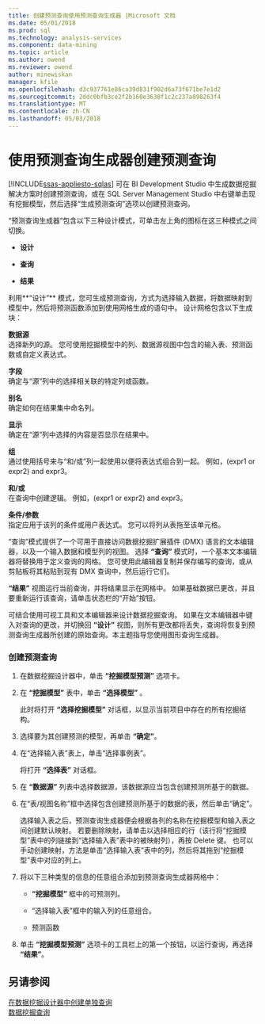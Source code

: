 ```yaml
---
title: 创建预测查询使用预测查询生成器 |Microsoft 文档
ms.date: 05/01/2018
ms.prod: sql
ms.technology: analysis-services
ms.component: data-mining
ms.topic: article
ms.author: owend
ms.reviewer: owend
author: minewiskan
manager: kfile
ms.openlocfilehash: d3c937761e86ca39d831f902d6a73f671be7e1d2
ms.sourcegitcommit: 2ddc0bfb3ce2f2b160e3638f1c2c237a898263f4
ms.translationtype: MT
ms.contentlocale: zh-CN
ms.lasthandoff: 05/03/2018
---
```

# <a name="create-a-prediction-query-using-the-prediction-query-builder"></a>使用预测查询生成器创建预测查询
[!INCLUDE[ssas-appliesto-sqlas](../../includes/ssas-appliesto-sqlas.md)]
  可在 BI Development Studio 中生成数据挖掘解决方案时创建预测查询，或在 SQL Server Management Studio 中右键单击现有挖掘模型，然后选择“生成预测查询”选项以创建预测查询。  
  
 “预测查询生成器”包含以下三种设计模式，可单击左上角的图标在这三种模式之间切换。  
  
-   **设计**  
  
-   **查询**  
  
-   **结果**  
  
 利用**“设计”** 模式，您可生成预测查询，方式为选择输入数据，将数据映射到模型中，然后将预测函数添加到使用网格生成的语句中。 设计网格包含以下生成块：  
  
 **数据源**  
 选择新列的源。 您可使用挖掘模型中的列、数据源视图中包含的输入表、预测函数或自定义表达式。  
  
 **字段**  
 确定与“源”列中的选择相关联的特定列或函数。  
  
 **别名**  
 确定如何在结果集中命名列。  
  
 **显示**  
 确定在“源”列中选择的内容是否显示在结果中。  
  
 **组**  
 通过使用括号来与“和/或”列一起使用以便将表达式组合到一起。 例如，(expr1 or expr2) and expr3。  
  
 **和/或**  
 在查询中创建逻辑。 例如，(expr1 or expr2) and expr3。  
  
 **条件/参数**  
 指定应用于该列的条件或用户表达式。 您可以将列从表拖至该单元格。  
  
 “查询”模式提供了一个可用于直接访问数据挖掘扩展插件 (DMX) 语言的文本编辑器，以及一个输入数据和模型列的视图。 选择 **“查询”** 模式时，一个基本文本编辑器将替换用于定义查询的网格。 您可使用此编辑器复制并保存编写的查询，或从剪贴板将其粘贴到现有 DMX 查询中，然后运行它们。  
  
 **“结果”** 视图运行当前查询，并将结果显示在网格中。 如果基础数据已更改，并且要重新运行该查询，请单击状态栏的“开始”按钮。  
  
 可结合使用可视工具和文本编辑器来设计数据挖掘查询。 如果在文本编辑器中键入对查询的更改，并切换回 **“设计”** 视图，则所有更改都将丢失，查询将恢复到预测查询生成器所创建的原始查询。本主题指导您使用图形查询生成器。  
  
### <a name="to-create-a-prediction-query"></a>创建预测查询  
  
1.  在数据挖掘设计器中，单击 **“挖掘模型预测”** 选项卡。  
  
2.  在 **“挖掘模型”** 表中，单击 **“选择模型”** 。  
  
     此时将打开 **“选择挖掘模型”** 对话框，以显示当前项目中存在的所有挖掘结构。  
  
3.  选择要为其创建预测的模型，再单击 **“确定”**。  
  
4.  在“选择输入表”表上，单击“选择事例表”。  
  
     将打开 **“选择表”** 对话框。  
  
5.  在 **“数据源”** 列表中选择数据源，该数据源应当包含创建预测所基于的数据。  
  
6.  在“表/视图名称”框中选择包含创建预测所基于的数据的表，然后单击“确定”。  
  
     选择输入表之后，预测查询生成器便会根据各列的名称在挖掘模型和输入表之间创建默认映射。 若要删除映射，请单击以选择相应的行（该行将“挖掘模型”表中的列链接到“选择输入表”表中的被映射列），再按 Delete 键。 也可以手动创建映射，方法是单击“选择输入表”表中的列，然后将其拖到“挖掘模型”表中对应的列上。  
  
7.  将以下三种类型的信息的任意组合添加到预测查询生成器网格中：  
  
    -   **“挖掘模型”** 框中的可预测列。  
  
    -   “选择输入表”框中的输入列的任意组合。  
  
    -   预测函数  
  
8.  单击 **“挖掘模型预测”** 选项卡的工具栏上的第一个按钮，以运行查询，再选择 **“结果”**。  
  
## <a name="see-also"></a>另请参阅  
 [在数据挖掘设计器中创建单独查询](../../analysis-services/data-mining/create-a-singleton-query-in-the-data-mining-designer.md)   
 [数据挖掘查询](../../analysis-services/data-mining/data-mining-queries.md)  
  
  

